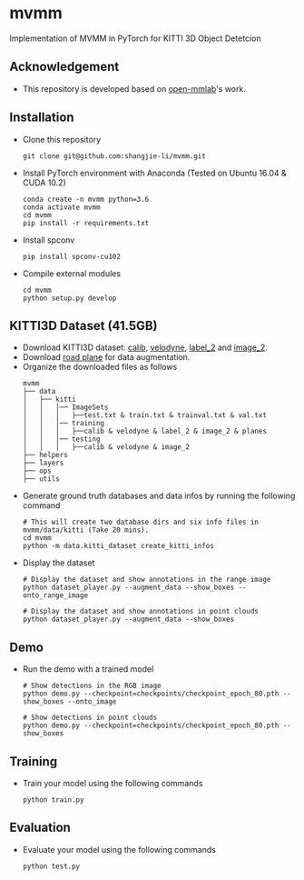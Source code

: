 # mvmm

Implementation of MVMM in PyTorch for KITTI 3D Object Detetcion

## Acknowledgement
 - This repository is developed based on [open-mmlab](https://github.com/open-mmlab/OpenPCDet)'s work.

## Installation
 - Clone this repository
   ```
   git clone git@github.com:shangjie-li/mvmm.git
   ```
 - Install PyTorch environment with Anaconda (Tested on Ubuntu 16.04 & CUDA 10.2)
   ```
   conda create -n mvmm python=3.6
   conda activate mvmm
   cd mvmm
   pip install -r requirements.txt
   ```
 - Install spconv
   ```
   pip install spconv-cu102
   ```
 - Compile external modules
   ```
   cd mvmm
   python setup.py develop
   ```

## KITTI3D Dataset (41.5GB)
 - Download KITTI3D dataset: [calib](https://s3.eu-central-1.amazonaws.com/avg-kitti/data_object_calib.zip), [velodyne](https://s3.eu-central-1.amazonaws.com/avg-kitti/data_object_velodyne.zip), [label_2](https://s3.eu-central-1.amazonaws.com/avg-kitti/data_object_label_2.zip) and [image_2](https://s3.eu-central-1.amazonaws.com/avg-kitti/data_object_image_2.zip).
 - Download [road plane](https://drive.google.com/file/d/1d5mq0RXRnvHPVeKx6Q612z0YRO1t2wAp/view?usp=sharing) for data augmentation.
 - Organize the downloaded files as follows
   ```
   mvmm
   ├── data
   │   ├── kitti
   │   │   │── ImageSets
   │   │   │   ├──test.txt & train.txt & trainval.txt & val.txt
   │   │   │── training
   │   │   │   ├──calib & velodyne & label_2 & image_2 & planes
   │   │   │── testing
   │   │   │   ├──calib & velodyne & image_2
   ├── helpers
   ├── layers
   ├── ops
   ├── utils
   ```
 - Generate ground truth databases and data infos by running the following command
   ```
   # This will create two database dirs and six info files in mvmm/data/kitti (Take 20 mins).
   cd mvmm
   python -m data.kitti_dataset create_kitti_infos
   ```
 - Display the dataset
   ```
   # Display the dataset and show annotations in the range image
   python dataset_player.py --augment_data --show_boxes --onto_range_image
   
   # Display the dataset and show annotations in point clouds
   python dataset_player.py --augment_data --show_boxes
   ```

## Demo
 - Run the demo with a trained model
   ```
   # Show detections in the RGB image
   python demo.py --checkpoint=checkpoints/checkpoint_epoch_80.pth --show_boxes --onto_image
   
   # Show detections in point clouds
   python demo.py --checkpoint=checkpoints/checkpoint_epoch_80.pth --show_boxes
   ```

## Training
 - Train your model using the following commands
   ```
   python train.py
   ```

## Evaluation
 - Evaluate your model using the following commands
   ```
   python test.py
   ```
